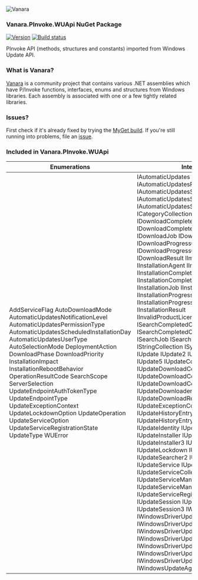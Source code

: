 ﻿![Vanara](https://raw.githubusercontent.com/dahall/Vanara/master/docs/icons/VanaraHeading.png)
### **Vanara.PInvoke.WUApi NuGet Package**
[![Version](https://img.shields.io/nuget/v/Vanara.PInvoke.WUApi?label=NuGet&style=flat-square)](https://github.com/dahall/Vanara/releases)
[![Build status](https://github.com/dahall/Vanara/actions/workflows/cibuild.yml/badge.svg?branch=master)](https://github.com/dahall/Vanara/actions/workflows/cibuild.yml)

PInvoke API (methods, structures and constants) imported from Windows Update API.

### **What is Vanara?**

[Vanara](https://github.com/dahall/Vanara) is a community project that contains various .NET assemblies which have P/Invoke functions, interfaces, enums and structures from Windows libraries. Each assembly is associated with one or a few tightly related libraries.

### **Issues?**

First check if it's already fixed by trying the [MyGet build](https://www.myget.org/feed/Packages/vanara).
If you're still running into problems, file an [issue](https://github.com/dahall/Vanara/issues).

### **Included in Vanara.PInvoke.WUApi**

Enumerations | Interfaces
--- | ---
AddServiceFlag AutoDownloadMode AutomaticUpdatesNotificationLevel AutomaticUpdatesPermissionType AutomaticUpdatesScheduledInstallationDay AutomaticUpdatesUserType AutoSelectionMode DeploymentAction DownloadPhase DownloadPriority InstallationImpact InstallationRebootBehavior OperationResultCode SearchScope ServerSelection UpdateEndpointAuthTokenType UpdateEndpointType UpdateExceptionContext UpdateLockdownOption UpdateOperation UpdateServiceOption UpdateServiceRegistrationState UpdateType WUError                                                      | IAutomaticUpdates IAutomaticUpdates2 IAutomaticUpdatesResults IAutomaticUpdatesSettings IAutomaticUpdatesSettings2 IAutomaticUpdatesSettings3 ICategory ICategoryCollection IDownloadCompletedCallback IDownloadCompletedCallbackArgs IDownloadJob IDownloadProgress IDownloadProgressChangedCallback IDownloadProgressChangedCallbackArgs IDownloadResult IImageInformation IInstallationAgent IInstallationBehavior IInstallationCompletedCallback IInstallationCompletedCallbackArgs IInstallationJob IInstallationProgress IInstallationProgressChangedCallback IInstallationProgressChangedCallbackArgs IInstallationResult IInvalidProductLicenseException ISearchCompletedCallback ISearchCompletedCallbackArgs ISearchJob ISearchResult IStringCollection ISystemInformation IUpdate IUpdate2 IUpdate3 IUpdate4 IUpdate5 IUpdateCollection IUpdateDownloadContent IUpdateDownloadContent2 IUpdateDownloadContentCollection IUpdateDownloader IUpdateDownloadResult IUpdateException IUpdateExceptionCollection IUpdateHistoryEntry IUpdateHistoryEntry2 IUpdateHistoryEntryCollection IUpdateIdentity IUpdateInstallationResult IUpdateInstaller IUpdateInstaller2 IUpdateInstaller3 IUpdateInstaller4 IUpdateLockdown IUpdateSearcher IUpdateSearcher2 IUpdateSearcher3 IUpdateService IUpdateService2 IUpdateServiceCollection IUpdateServiceManager IUpdateServiceManager2 IUpdateServiceRegistration IUpdateSession IUpdateSession2 IUpdateSession3 IWebProxy IWindowsDriverUpdate IWindowsDriverUpdate2 IWindowsDriverUpdate3 IWindowsDriverUpdate4 IWindowsDriverUpdate5 IWindowsDriverUpdateEntry IWindowsDriverUpdateEntryCollection IWindowsUpdateAgentInfo 

